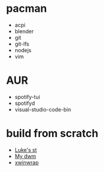 # pacman
- acpi
- blender
- git
- git-lfs
- nodejs
- vim


# AUR
- spotify-tui
- spotifyd
- visual-studio-code-bin

# build from scratch
- [Luke's st](https://github.com/LukeSmithxyz/st)
- [My dwm](https://github.com/luksab/dwm)
- [xwinwrap](https://github.com/ujjwal96/xwinwrap)
